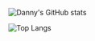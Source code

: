 ![Danny's GitHub stats](https://github-readme-stats.vercel.app/api?username=DannySeidel&theme=dark&show_icons=true&count_private=true&hide_border=true&icon_color=008ae6)

![Top Langs](https://github-readme-stats.vercel.app/api/top-langs/?username=DannySeidel&langs_count=6&theme=dark&layout=compact&hide_border=true)
